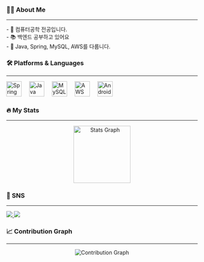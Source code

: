 <h3 align="left">👩‍💻 About Me</h3>
<hr>
<p align="left">
- 🔭 컴퓨터공학 전공입니다.<br>
- 📚 백엔드 공부하고 있어요<br>
- 🌱 Java, Spring, MySQL, AWS를 다룹니다.<br>
</p>

<h3 align="left">🛠️ Platforms & Languages</h3>
<hr>
<div align="left">
  <img src="https://cdn.jsdelivr.net/gh/devicons/devicon/icons/spring/spring-original.svg" height="40" alt="Spring logo" />
  <img width="12" />
  <img src="https://cdn.jsdelivr.net/gh/devicons/devicon/icons/java/java-original.svg" height="40" alt="Java logo" />
  <img width="12" />
  <img src="https://cdn.jsdelivr.net/gh/devicons/devicon/icons/mysql/mysql-original.svg" height="40" alt="MySQL logo" />
  <img width="12" />
  <img src="https://cdn.jsdelivr.net/gh/devicons/devicon/icons/amazonwebservices/amazonwebservices-line-wordmark.svg" height="40" alt="AWS logo" />
  <img width="12" />
  <img src="https://cdn.jsdelivr.net/gh/devicons/devicon/icons/android/android-original.svg" height="40" alt="Android logo" />
</div>

<h3 align="left">🔥 My Stats</h3>
<hr>
<div align="center">
  <img src="https://github-readme-stats.vercel.app/api?username=Chaeyeon0&hide_title=false&hide_rank=false&show_icons=true&include_all_commits=true&count_private=true&disable_animations=false&theme=solarized-light&locale=en&hide_border=false" height="150" alt="Stats Graph" />

<h3 align="left">🎉 SNS</h3>
<hr>
<div align="left">
 <a href="https://blog.naver.com/https://blog.naver.com/qorcodus_">
   <img src="https://img.shields.io/badge/My Blog-A9BCF5?style=flat-square&logo=GitHub Sponsors&logoColor=white&link=https://blog.naver.com/your_blog_link"/>
 </a>
 <a href="https://www.instagram.com/_qorcodus/">
   <img src="https://img.shields.io/badge/Instagram-E4405F?style=flat-square&logo=Instagram&logoColor=white&link=https://www.instagram.com/your_instagram_username/"/>
 </a>
</div>

<h3 align="left">📈 Contribution Graph</h3>
<hr>
<div align="center">
  <img src="https://github-readme-activity-graph.vercel.app/graph?username=Chaeyeon0&theme=github-light" alt="Contribution Graph" />
</div>

